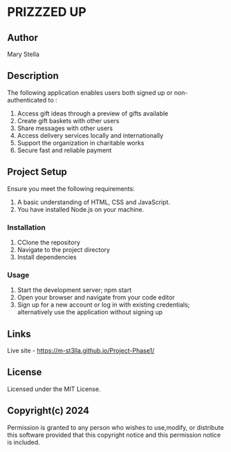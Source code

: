 # PRIZZZED UP

## Author
Mary Stella

## Description
The following application enables users both signed up or non-authenticated to : 

1. Access gift ideas through a preview of gifts available
2. Create gift baskets with other users
3. Share messages with other users 
4. Access delivery services locally and internationally
5. Support the organization in charitable works
6. Secure fast and reliable payment


## Project Setup
Ensure you meet the following requirements:
1. A basic understanding of HTML, CSS and JavaScript.
2. You have installed Node.js on your machine.

### Installation
1. CClone the repository 
2. Navigate to the project directory
3. Install dependencies

### Usage
1. Start the development server; npm start
2. Open your browser and navigate from your code editor
3. Sign up for a new account or log in with existing credentials; alternatively use the application without signing up

## Links
Live site - https://m-st3lla.github.io/Project-Phase1/

## License
Licensed under the MIT License.

## Copyright(c) 2024
Permission is granted to any person who wishes to use,modify, or distribute this software provided that this copyright notice and this permission notice is included.

